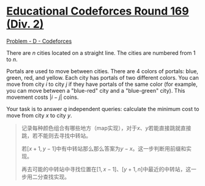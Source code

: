 # [Educational Codeforces Round 169 (Div. 2)](https://codeforces.com/contest/2004)

[Problem - D - Codeforces](https://codeforces.com/contest/2004/problem/D)

There are $n$ cities located on a straight line. The cities are numbered from $1$ to $n$.

Portals are used to move between cities. There are $4$ colors of portals: blue, green, red, and yellow. Each city has portals of two different colors. You can move from city $i$ to city $j$ if they have portals of the same color (for example, you can move between a "blue-red" city and a "blue-green" city). This movement costs $|i-j|$ coins.

Your task is to answer $q$ independent queries: calculate the minimum cost to move from city $x$ to city $y$.

> 记录每种颜色组合有哪些地方（map实现），对于$x、y$若能直接跳就直接跳，若不能则去寻找中转站。
>
> 若$[x+1,y-1]$中有中转站那么那么答案为$y-x$。这一步判断用前缀和实现。
>
> 再去可能的中转站中寻找位置在$[1,x-1]、[y + 1,n]$中最近的中转站，这一步用二分查找实现。

```java
```

